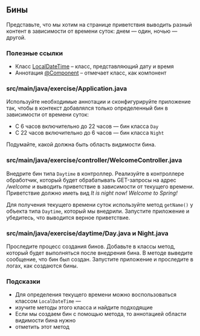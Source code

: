 ## Бины

Представьте, что мы хотим на странице приветствия выводить разный контент 
в зависимости от времени суток: днем — один, ночью — другой.

### Полезные ссылки

* Класс [LocalDateTime](https://docs.oracle.com/en/java/javase/11/docs/api/java.base/java/time/LocalDateTime.html) – класс, представляющий дату и время
* Аннотация [@Component](https://docs.spring.io/spring-framework/docs/current/javadoc-api/org/springframework/stereotype/Component.html) – отмечает класс, как компонент

### src/main/java/exercise/Application.java

Используйте необходимые аннотации и сконфигурируйте приложение так, 
чтобы в контекст добавлялся только определенный бин  в зависимости от времени суток:

* С 6 часов включительно до 22 часов — бин класса `Day`
* С 22 часов включительно до 6 часов — бин класса `Night`

Подумайте, какой должна быть область видимости бина.

### src/main/java/exercise/controller/WelcomeController.java

Внедрите бин типа `Daytime` в контроллер. Реализуйте в контроллере обработчик, 
который будет обрабатывать GET-запросы на адрес */welcome*  и выводить приветствие 
в зависимости от текущего времени. Приветствие должно иметь вид *It is night now! 
Welcome to Spring!*

Для получения текущего времени суток используйте метод `getName()` у объекта типа 
`Daytime`, который мы внедрили. Запустите приложение и убедитесь, что выводится 
верное приветствие.

### src/main/java/exercise/daytime/Day.java и Night.java

Проследите процесс создания бинов. Добавьте в классы метод, который будет выполняться 
после внедрения бина. В методе выведите сообщение, что бин был создан. Запустите 
приложение и проследите в логах, как создаются бины.

### Подсказки

* Для определения текущего времени можно воспользоваться классом `LocalDateTime` — 
* изучите методы этого класса и найдите подходящие
* Если мы создаем бин с помощью метода, то аннотацией области видимости бина нужно 
* отметить этот метод
